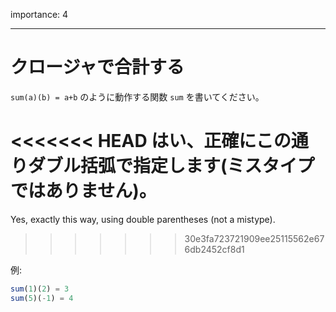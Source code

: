 importance: 4

---

# クロージャで合計する

`sum(a)(b) = a+b` のように動作する関数 `sum` を書いてください。

<<<<<<< HEAD
はい、正確にこの通りダブル括弧で指定します(ミスタイプではありません)。
=======
Yes, exactly this way, using double parentheses (not a mistype).
>>>>>>> 30e3fa723721909ee25115562e676db2452cf8d1

例:

```js
sum(1)(2) = 3
sum(5)(-1) = 4
```
